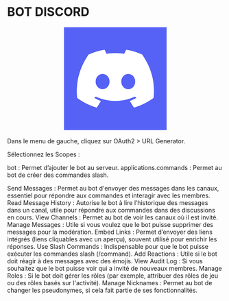 # BOT DISCORD

<p align="center">
    <img src="https://github.com/Rbtsv2/meteo-discord/blob/master/img/discord.png?raw=true" alt="Discord">
</p>


Dans le menu de gauche, cliquez sur OAuth2 > URL Generator.

Sélectionnez les Scopes :

bot : Permet d’ajouter le bot au serveur.
applications.commands : Permet au bot de créer des commandes slash.


Send Messages : Permet au bot d'envoyer des messages dans les canaux, essentiel pour répondre aux commandes et interagir avec les membres.
Read Message History : Autorise le bot à lire l’historique des messages dans un canal, utile pour répondre aux commandes dans des discussions en cours.
View Channels : Permet au bot de voir les canaux où il est invité.
Manage Messages : Utile si vous voulez que le bot puisse supprimer des messages pour la modération.
Embed Links : Permet d’envoyer des liens intégrés (liens cliquables avec un aperçu), souvent utilisé pour enrichir les réponses.
Use Slash Commands : Indispensable pour que le bot puisse exécuter les commandes slash (/command).
Add Reactions : Utile si le bot doit réagir à des messages avec des émojis.
View Audit Log : Si vous souhaitez que le bot puisse voir qui a invité de nouveaux membres.
Manage Roles : Si le bot doit gérer les rôles (par exemple, attribuer des rôles de jeu ou des rôles basés sur l'activité).
Manage Nicknames : Permet au bot de changer les pseudonymes, si cela fait partie de ses fonctionnalités.